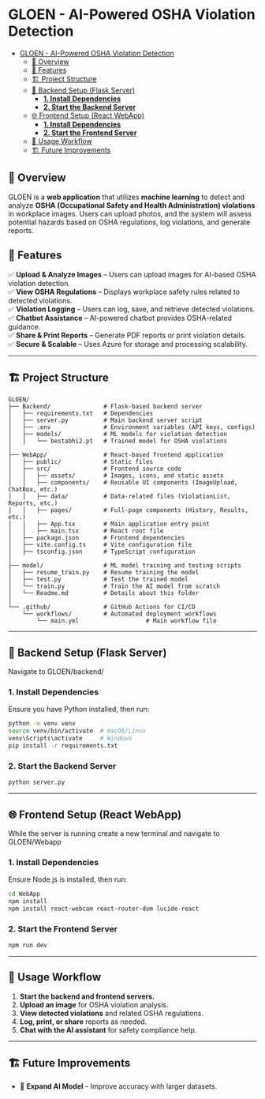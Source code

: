 # GLOEN - AI-Powered OSHA Violation Detection

- [GLOEN - AI-Powered OSHA Violation Detection](#gloen---ai-powered-osha-violation-detection)
  - [📌 Overview](#-overview)
  - [🚀 Features](#-features)
  - [🏗 Project Structure](#-project-structure)
  - [🔧 Backend Setup (Flask Server)](#-backend-setup-flask-server)
    - [**1. Install Dependencies**](#1-install-dependencies)
    - [**2. Start the Backend Server**](#2-start-the-backend-server)
  - [🌐 Frontend Setup (React WebApp)](#-frontend-setup-react-webapp)
    - [**1. Install Dependencies**](#1-install-dependencies-1)
    - [**2. Start the Frontend Server**](#2-start-the-frontend-server)
  - [📌 Usage Workflow](#-usage-workflow)
  - [🏗 Future Improvements](#-future-improvements)


## 📌 Overview
GLOEN is a **web application** that utilizes **machine learning** to detect and analyze **OSHA (Occupational Safety and Health Administration) violations** in workplace images. Users can upload photos, and the system will assess potential hazards based on OSHA regulations, log violations, and generate reports.

## 🚀 Features
✅ **Upload & Analyze Images** – Users can upload images for AI-based OSHA violation detection.  
✅ **View OSHA Regulations** – Displays workplace safety rules related to detected violations.  
✅ **Violation Logging** – Users can log, save, and retrieve detected violations.  
✅ **Chatbot Assistance** – AI-powered chatbot provides OSHA-related guidance.  
✅ **Share & Print Reports** – Generate PDF reports or print violation details.  
✅ **Secure & Scalable** – Uses Azure for storage and processing scalability.  

---

## 🏗 Project Structure
```
GLOEN/
├── Backend/               # Flask-based backend server
│   ├── requirements.txt   # Dependencies
│   ├── server.py          # Main backend server script
│   ├── .env               # Environment variables (API keys, configs)
│   ├── models/            # ML models for violation detection
│   │   └── bestabhi2.pt   # Trained model for OSHA violations
│
├── WebApp/                # React-based frontend application
│   ├── public/            # Static files
│   ├── src/               # Frontend source code
│   │   ├── assets/        # Images, icons, and static assets
│   │   ├── components/    # Reusable UI components (ImageUpload, ChatBox, etc.)
│   │   ├── data/          # Data-related files (ViolationList, Reports, etc.)
│   │   ├── pages/         # Full-page components (History, Results, etc.)
│   │   ├── App.tsx        # Main application entry point
│   │   ├── main.tsx       # React root file
│   ├── package.json       # Frontend dependencies
│   ├── vite.config.ts     # Vite configuration file
│   ├── tsconfig.json      # TypeScript configuration
│
├── model/                 # ML model training and testing scripts
│   ├── resume_train.py    # Resume training the model
│   ├── test.py            # Test the trained model
│   └── train.py           # Train the AI model from scratch
│   └── Readme.md          # Details about this folder
│
└── .github/               # GitHub Actions for CI/CD
    └── workflows/         # Automated deployment workflows
        └── main.yml                   # Main workflow file
```

---

## 🔧 Backend Setup (Flask Server)
Navigate to GLOEN/backend/
### **1. Install Dependencies**
Ensure you have Python installed, then run:
```bash
python -m venv venv
source venv/bin/activate  # macOS/Linux
venv\Scripts\activate     # Windows
pip install -r requirements.txt
```

### **2. Start the Backend Server**
```bash
python server.py
```

---

## 🌐 Frontend Setup (React WebApp)
While the server is running create a new terminal and navigate to GLOEN/Webapp
### **1. Install Dependencies**
Ensure Node.js is installed, then run:
```bash
cd WebApp
npm install
npm install react-webcam react-router-dom lucide-react
```

### **2. Start the Frontend Server**
```bash
npm run dev
```

---

## 📌 Usage Workflow
1. **Start the backend and frontend servers.**
2. **Upload an image** for OSHA violation analysis.
3. **View detected violations** and related OSHA regulations.
4. **Log, print, or share** reports as needed.
5. **Chat with the AI assistant** for safety compliance help.

---

## 🏗 Future Improvements
- 🔹 **Expand AI Model** – Improve accuracy with larger datasets.
